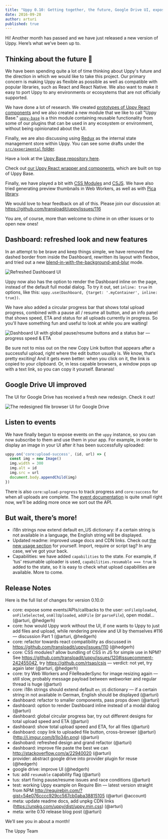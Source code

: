 ```yaml
---
title: "Uppy 0.10: Getting together, the future, Google Drive UI, exposed events"
date: 2016-09-28
author: arturi
published: true
---
```


Hi! Another month has passed and we have just released a new version of Uppy. Here’s what we’ve been up to.

## Thinking about the future 🔮

We have been spending quite a lot of time thinking about Uppy's future and the direction in which we would like to take this project.  Our primary concern is making Uppy as flexible as possible as well as compatible with popular libraries, such as React and React Native.  We also want to make it easy to port Uppy to any environments or ecosystems that are not officially supported.

We have done a lot of research. We created [prototypes of Uppy React components](https://github.com/hedgerh/uppy-react) and  we also created a new module that we like to call "Uppy Base." [`uppy-base`](https://github.com/hedgerh/uppy-base) is a thin module containing reusable functionality from some of our plugins that can be used in any ecosystem or environment, without being opinionated about the UI.

<!-- more -->

Finally, we are also discussing using [Redux](https://github.com/reactjs/redux) as the internal state management store within Uppy.  You can see some drafts under the [`src/experimental` folder](https://github.com/transloadit/uppy/tree/master/src/experimental).

Have a look at the [Uppy Base repository here](https://github.com/hedgerh/uppy-base).

Check out [our Uppy React wrapper and components](https://github.com/hedgerh/uppy-react), which are built on top of Uppy Base.

Finally, we have played a bit with [CSS Modules](https://github.com/css-modules) and [CSJS](https://github.com/rtsao/csjs).  We have also tried generating preview thumbnails in Web Workers, as well as with [Pica library](https://github.com/nodeca/pica).

We would love to hear feedback on all of this.  Please join our discussion at: <https://github.com/transloadit/uppy/issues/116>

You are, of course, more than welcome to chime in on other issues or to open new ones!

## Dashboard: refreshed look and new features

In an attempt to be brave and keep things simple, we have removed the dashed border from inside the Dashboard, rewritten its layout with flexbox, and tried out a new [blend-in-with-the-background-and-blur](https://cloud.githubusercontent.com/assets/1199054/18763191/35d31ddc-80da-11e6-9a2c-c46388857135.png) mode.

<img alt="Refreshed Dashboard UI" src="/images/blog/0.10/dashboard-sep-27-2016.jpg">

Uppy now also has the option to render the Dashboard inline on the page, instead of the default full modal dialog. To try it out, set `inline: true` in options, like this: `uppy.use(Dashboard, {target: '.myContainer', inline: true})`.

We have also added a circular progress bar that shows total upload progress, combined with a pause all / resume all button, and an info panel that shows speed, ETA and status for all uploads currently in progress. So you'll have something fun and useful to look at while you are waiting!

<img alt="Dashboard UI with global pause/resume buttons and a status bar — progress speed & ETA" src="/images/blog/0.10/dashboard-pause-resume-sep-27-2016.jpg">

Be sure not to miss out on the new Copy Link button that appears after a successful upload, right where the edit button usually is. We know, that’s pretty exciting! And it gets even better: when you click on it, the link is copied to your clipboard. Or, in less capable browsers, a window pops up with a text link, so you can copy it yourself. Bananas!

## Google Drive UI improved

The UI for Google Drive has received a fresh new redesign.  Check it out!

<img alt="The redesigned file browser UI for Google Drive" src="/images/blog/0.10/google-drive-ui-sep-27-2016.jpg">

## Listen to events

We have finally begun to expose events on the `uppy` instance, so you can now subscribe to them and use them in your app. For example, in order to display an image in your UI after it has been successfully uploaded:

``` javascript
uppy.on('core:upload-success', (id, url) => {
  const img = new Image()
  img.width = 300
  img.alt = id
  img.src = url
  document.body.appendChild(img)
})
```

There is also `core:upload-progress` to track progress and `core:success` for when all uploads are complete. The [event documentation](https://github.com/transloadit/uppy/#api) is quite small right now, we’ll be adding more once we sort out the API.

## But wait, there’s more!

* i18n strings now extend default en_US dictionary: if a certain string is not available in a language, the English string will be displayed.
* Updated readme: improved usage docs and CDN links. Check out [the new usage section](https://github.com/transloadit/uppy/#usage) for yourself. Import, require or script tag? In any case, we’ve got your back.
* Capabilities: we have added `capabilities` to the state.  For example, if 'tus' resumable uploader is used, `capabilities.resumable === true` is added to the state, so it is easy to check what upload capabilities are available. More to come.

## Release Notes

Here is the full list of changes for version 0.10.0:

- core: expose some events/APIs/callbacks to the user: `onFileUploaded`, `onFileSelected`, `onAllUploaded`, `addFile` (or `parseFile`), open modal... (@arturi, @hedgerh)
- core: how would Uppy work without the UI, if one wants to Uppy to just add files and upload, while rendering preview and UI by themselves #116 — discussion Part 1 (@arturi, @hedgerh)
- core: refactor towards react compatibility as discussed in <https://github.com/transloadit/uppy/issues/110> (@hedgerh)
- core: CSS modules? allow bundling of CSS in JS for simple use in NPM? See <https://github.com/transloadit/uppy/issues/120#issuecomment-242455042>, try <https://github.com/rtsao/csjs> — verdict: not yet, try again later (@arturi, @hedgerh)
- core: try Web Workers and FileReaderSync for image resizing again — still slow, probably message payload between webworker and regular thread is huge (@arturi)
- core: i18n strings should extend default `en_US` dictionary — if a certain string in not available in German, English should be displayed (@arturi)
- dashboard: refactor to smaller components, pass props down (@arturi)
- dashboard: option to render Dashboard inline instead of a modal dialog (@arturi)
- dashboard: global circular progress bar, try out different designs for total upload speed and ETA (@arturi)
- dashboard: show total upload speed and ETA, for all files (@arturi)
- dashboard: copy link to uploaded file button, cross-browser (@arturi) (<http://i.imgur.com/b1Io34n.png>) (@arturi)
- dashobard: refreshed design and grand refactor (@arturi)
- dashboard: improve file paste the best we can <http://stackoverflow.com/a/22940020> (@arturi)
- provider: abstract google drive into provider plugin for reuse (@hedgerh)
- google drive: improve UI (@hedgerh)
- tus: add `resumable` capability flag (@arturi)
- tus: start fixing pause/resume issues and race conditions (@arturi)
- test: working Uppy example on Require Bin — latest version straight from NPM <http://requirebin.com/?gist=54e076cccc929cc567cb0aba38815105> (@arturi @account)
- meta: update readme docs, add unpkg CDN links (<https://unpkg.com/uppy/dist/uppy.min.css>) (@arturi)
- meta: write 0.10 release blog post (@arturi)

We’ll see you in about a month!

The Uppy Team
